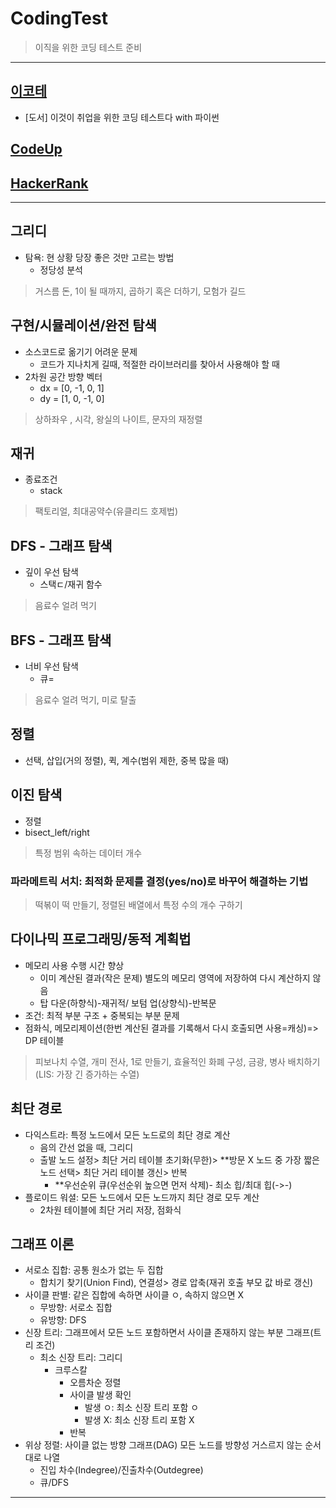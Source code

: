 # CodingTest
> 이직을 위한 코딩 테스트 준비  
---
## [이코테](https://www.youtube.com/watch?v=m-9pAwq1o3w&list=PLRx0vPvlEmdAghTr5mXQxGpHjWqSz0dgC)  
* [도서] 이것이 취업을 위한 코딩 테스트다 with 파이썬  
## [CodeUp](https://codeup.kr/index.php)    
## [HackerRank](https://www.hackerrank.com/interview/interview-preparation-kit)   
---
## 그리디
* 탐욕: 현 상황 당장 좋은 것만 고르는 방법  
  * 정당성 분석  
> 거스름 돈, 1이 될 때까지, 곱하기 혹은 더하기, 모험가 길드    
## 구현/시뮬레이션/완전 탐색
* 소스코드로 옮기기 어려운 문제  
  * 코드가 지나치게 길때, 적절한 라이브러리를 찾아서 사용해야 할 때  
* 2차원 공간 방향 벡터  
  * dx = [0, -1, 0, 1]  
  * dy = [1, 0, -1, 0]  
> 상하좌우 , 시각, 왕실의 나이트, 문자의 재정렬     
## 재귀  
* 종료조건  
  * stack  
> 팩토리얼, 최대공약수(유클리드 호제법)  
## DFS - 그래프 탐색  
* 깊이 우선 탐색  
  * 스택ㄷ/재귀 함수  
> 음료수 얼려 먹기   
## BFS - 그래프 탐색  
* 너비 우선 탐색  
  * 큐=  
> 음료수 얼려 먹기, 미로 탈출   
## 정렬
* 선택, 삽입(거의 정렬), 퀵, 계수(범위 제한, 중복 많을 때)  
## 이진 탐색
* 정렬  
* bisect_left/right   
> 특정 범위 속하는 데이터 개수  
### 파라메트릭 서치: 최적화 문제를 결정(yes/no)로 바꾸어 해결하는 기법  
> 떡볶이 떡 만들기, 정렬된 배열에서 특정 수의 개수 구하기    
## 다이나믹 프로그래밍/동적 계획법  
* 메모리 사용 수행 시간 향상  
  * 이미 계산된 결과(작은 문제) 별도의 메모리 영역에 저장하여 다시 계산하지 않음  
  * 탑 다운(하향식)-재귀적/ 보텀 업(상향식)-반복문    
* 조건: 최적 부분 구조 + 중복되는 부분 문제  
* 점화식, 메모리제이션(한번 계산된 결과를 기록해서 다시 호출되면 사용=캐싱)=> DP 테이블    
> 피보나치 수열, 개미 전사, 1로 만들기, 효율적인 화폐 구성, 금광, 병사 배치하기(LIS: 가장 긴 증가하는 수열)        
## 최단 경로
* 다익스트라: 특정 노드에서 모든 노드로의 최단 경로 계산  
  * 음의 간선 없을 때, 그리디   
  * 출발 노드 설정> 최단 거리 테이블 초기화(무한)> **방문 X 노드 중 가장 짧은 노드 선택> 최단 거리 테이블 갱신> 반복  
    * **우선순위 큐(우선순위 높으면 먼저 삭제)- 최소 힙/최대 힙(->-)    
* 플로이드 워셜: 모든 노드에서 모든 노드까지 최단 경로 모두 계산  
  * 2차원 테이블에 최단 거리 저장, 점화식  
## 그래프 이론
* 서로소 집합: 공통 원소가 없는 두 집합  
  * 합치기 찾기(Union Find), 연결성> 경로 압축(재귀 호출 부모 값 바로 갱신)    
* 사이클 판별: 같은 집합에 속하면 사이클 ㅇ, 속하지 않으면 X   
  * 무방향: 서로소 집합  
  * 유방향: DFS    
* 신장 트리: 그래프에서 모든 노드 포함하면서 사이클 존재하지 않는 부분 그래프(트리 조건)  
  * 최소 신장 트리: 그리디  
    * 크루스칼  
      * 오름차순 정렬  
      * 사이클 발생 확인    
        * 발생 ㅇ: 최소 신장 트리 포함 ㅇ  
        * 발생 X: 최소 신장 트리 포함 X  
      * 반복  
* 위상 정렬: 사이클 없는 방향 그래프(DAG) 모든 노드를 방향성 거스르지 않는 순서대로 나열        
  * 진입 차수(Indegree)/진출차수(Outdegree)  
  * 큐/DFS  
---
